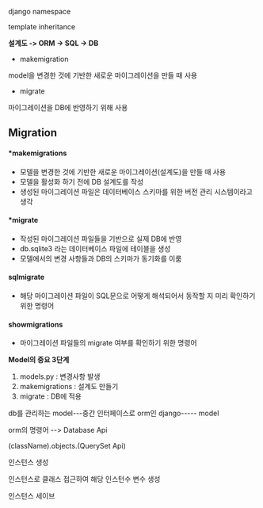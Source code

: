 django namespace

template inheritance



**설계도 -> ORM -> SQL -> DB**





- makemigration

model을 변경한 것에 기반한 새로운 마이그레이션을 만들 때 사용

- migrate

마이그레이션을 DB에 반영하기 위해 사용



## Migration

#### *makemigrations

- 모델을 변경한 것에 기반한 새로운 마이그레이션(설계도)을 만들 때 사용
- 모델을 활성화 하기 전에 DB 설계도를 작성
- 생성된 마이그레이션 파일은 데이터베이스 스키마를 위한 버전 관리 시스템이라고 생각



#### *migrate

- 작성된 마이그레이션 파일들을 기반으로 실제 DB에 반영
- db.sqlite3 라는 데이터베이스 파일에 테이블을 생성
- 모델에서의 변경 사항들과 DB의 스키마가 동기화를 이룸



#### sqlmigrate

- 해당 마이그레이션 파일이 SQL문으로 어떻게 해석되어서 동작할 지 미리 확인하기 위한 명령어



#### showmigrations

- 마이그레이션 파일들의 migrate 여부를 확인하기 위한 명령어



**Model의 중요 3단계**

1. models.py : 변경사항 발생
2. makemigrations : 설계도 만들기
3. migrate : DB에 적용

db를 관리하는 model---중간 인터페이스로 orm인 django----- model

orm의 명령어 --> Database Api



(className).objects.(QuerySet Api)



인스턴스 생성

인스턴스로 클래스 접근하여 해당 인스턴수 변수 생성

인스턴스 세이브



